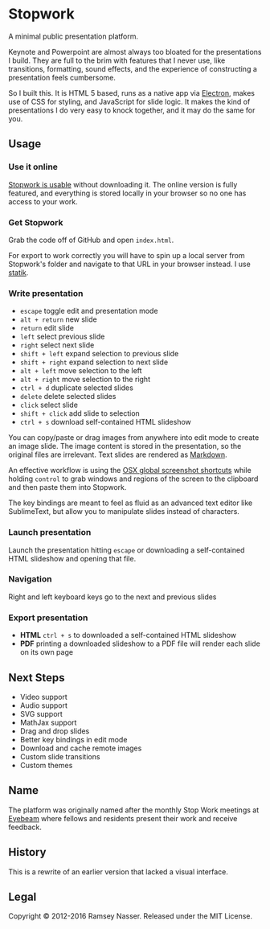 Stopwork
=========
A minimal public presentation platform.

Keynote and Powerpoint are almost always too bloated for the presentations I build. They are full to the brim with features that I never use, like transitions, formatting, sound effects, and the experience of constructing a presentation feels cumbersome.

So I built this. It is HTML 5 based, runs as a native app via [Electron](http://electron.atom.io/), makes use of CSS for styling, and JavaScript for slide logic. It makes the kind of presentations I do very easy to knock together, and it may do the same for you.

Usage
-----

### Use it online
[Stopwork is usable](http://nas.sr/stopwork/demo/) without downloading it. The online version is fully featured, and everything is stored locally in your browser so no one has access to your work.

### Get Stopwork
Grab the code off of GitHub and open `index.html`.

For export to work correctly you will have to spin up a local server from Stopwork's folder and navigate to that URL in your browser instead. I use [statik](https://www.npmjs.com/package/statik).

### Write presentation
* `escape` toggle edit and presentation mode
* `alt + return` new slide
* `return` edit slide
* `left` select previous slide
* `right` select next slide
* `shift + left` expand selection to previous slide
* `shift + right` expand selection to next slide
* `alt + left` move selection to the left
* `alt + right` move selection to the right
* `ctrl + d` duplicate selected slides
* `delete` delete selected slides
* `click` select slide
* `shift + click` add slide to selection
* `ctrl + s` download self-contained HTML slideshow

You can copy/paste or drag images from anywhere into edit mode to create an image slide. The image content is stored in the presentation, so the original files are irrelevant. Text slides are rendered as [Markdown](http://daringfireball.net/projects/markdown/syntax).

An effective workflow is using the [OSX global screenshot shortcuts](https://support.apple.com/en-us/HT201361) while holding `control` to grab windows and regions of the screen to the clipboard and then paste them into Stopwork.

The key bindings are meant to feel as fluid as an advanced text editor like SublimeText, but allow you to manipulate slides instead of characters.

### Launch presentation
Launch the presentation hitting `escape` or downloading a self-contained HTML slideshow and opening that file.

### Navigation
Right and left keyboard keys go to the next and previous slides


### Export presentation
* **HTML** `ctrl + s` to downloaded a self-contained HTML slideshow
* **PDF** printing a downloaded slideshow to a PDF file will render each slide on its own page

Next Steps
----------
- Video support
- Audio support
- SVG support
- MathJax support
- Drag and drop slides
- Better key bindings in edit mode
- Download and cache remote images
- Custom slide transitions
- Custom themes

Name
----
The platform was originally named after the monthly Stop Work meetings at [Eyebeam](http://eyebeam.org) where fellows and residents present their work and receive feedback.

History
-------
This is a rewrite of an earlier version that lacked a visual interface.

Legal 
-----
Copyright © 2012-2016 Ramsey Nasser. Released under the MIT License.
